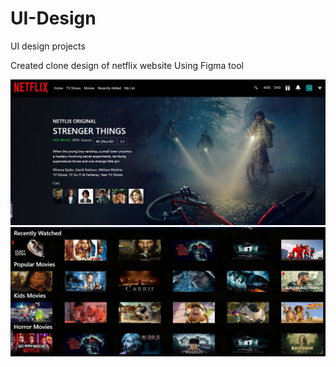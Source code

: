 # UI-Design
UI design projects

Created clone design of netflix website Using Figma tool 

![ottWebsite](OttWebpage/images/Preview1.JPG)
![ottWebsite01](OttWebpage/images/Preview2.JPG)

